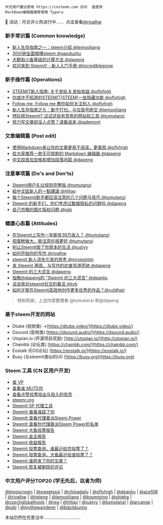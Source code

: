 ````
中文用户建议使用 https://cnsteem.com 访问  速度快
MarkDown编辑器推荐使用 Typora
````
:tada: 活动：月旦评火热进行中……  点击查看[@rivalhw](https://steemit.com/@rivalhw)
### 新手常识篇 (Common knowledge)

- [新人生存指南之一：steem介绍 @lemooljiang](https://cnsteem.com/steemit/@lemooljiang/3f5j36-steem)
- [30分钟全面搞懂steem @gaoduzhu](https://cnsteem.com/steem/@gaoduzhu/steem)
- [大鲸和小鱼等级的计算方法 @dapeng](https://cnsteem.com/cn/@dapeng/definition-of-small-fish-and-big-whale-on-steemit)
- [欢迎来到 Steemit! - 新人入门手册 @incrediblesnow](https://cnsteem.com/cn/@incrediblesnow/jklx2-steemit)

### 新手操作篇 (Operations)

- [STEEMIT新人指南: 关于发帖 & 发帖收益 @oflyhigh](https://cnsteem.com/steemit/@oflyhigh/steemit-and)
- [你或许不知道的STEEMIT(STEEM)一些隐藏功能 @oflyhigh](https://cnsteem.com/cn/@oflyhigh/steemit-steem)
- [Follow me, Follow me 教你如何关注别人 @oflyhigh](https://cnsteem.com/cn/@oflyhigh/follow-me-follow-me)
- [新人生存指南之九：勤于打扫，与垃圾号绝交 @lemooljiang](https://cnsteem.com/cn/@lemooljiang/3s29oy)
- [想玩转Steemit? 试试这些有意思的网站和工具 @tumutanzi](https://cnsteem.com/cn/@tumutanzi/69vabx-steemit)
- [努力写文章却没人点赞？请看进来 @jademont](https://cnsteem.com/cn/@jademont/6wdija)

### 文章编辑篇 (Post edit)

- [使用Markdown来让你的文章更易于阅读、更美观 @oflyhigh](https://cnsteem.com/cn/@oflyhigh/markdown)
- [给大家推荐一款无可挑剔的 Markdown 编辑器 @dapeng](https://cnsteem.com/cn/@dapeng/markdown-steemit-tips-the-best-markdown-editors)
- [中文段首加空格和增加段落间距 @dapeng](https://cnsteem.com/cn/@dapeng/steemit-markdown)

### 注意事项篇 (Do's and Don'ts)

- [Steemit用户礼仪规则完整版 @tumutanzi](https://cnsteem.com/cn/@tumutanzi/6gkhr-steemit)
- [給中文區新人的一點建議 @htliao](https://cnsteem.com/cn/@htliao/34kabx)
- [每个Steemit新手都应该注意的几个问题与技巧 @tumutanzi](https://cnsteem.com/cn/@tumutanzi/66fqyu-steemit)
- [Steemit 的新手们，你们考虑过数据隐私的问题吗 @dapeng](https://cnsteem.com/cn/@dapeng/steemit)
- [自己忽略的图片版权问题 @jubi](https://cnsteem.com/cn/@jubi/781yxp)

### 健康心态篇 (Attitudes)

- [在Steemit上写作一年能有36万收入？ @tumutanzi](https://cnsteem.com/cn/@tumutanzi/steemit-36)
- [把蛋糕做大，能注意吃相更好 @tumutanzi](https://cnsteem.com/cn/@tumutanzi/61p3pn)
- [别让SteemIt毁了你原本的生活 @justyy](https://cnsteem.com/cn/@justyy/steemit-don-t-let-steemit-ruin-your-life)
- [如何开始你的写作 @rivalhw](https://cnsteem.com/cn/@rivalhw/5hm8dv)
- [steemit 新人流失引发的思考 @mrspointm](https://cnsteem.com/cn/@mrspointm/steemit-my-thoughts-about-how-many-users-have-left-steem#@mrspointm/re-dapeng-re-mrspointm-steemit-my-thoughts-about-how-many-users-have-left-steem-20170927t111416783z)
- [来 Steemit 两周，与写作的初衷背道而驰 @dapeng](https://cnsteem.com/cn/@dapeng/steemit-two-weeks-on-steemit-rather-a-social-platform-than-a-writing-tool)
- [Steemit 的三大谎言 @dapeng](https://cnsteem.com/cn/@dapeng/three-lies-on-steemit)
- [指教@dapeng的 "Steemit 的三大谎言" @deanliu](https://cnsteem.com/cn/@deanliu/dapeng-steemit)
- [谈谈我对steemit社交的看法 @tvb](https://cnsteem.com/cn/@tvb/steemit-steemit-thinking-is-social)
- [如何才能在Steemit高效地创作更多优秀的作品？@coldhair](https://cnsteem.com/cn/@coldhair/2bwiaw-steemit)
>特别鸣谢，上述内容整理者 @tumutanzi 和@dapeng

### 基于steem开发的网站

- Dtube (视频类)   ->[https://dtube.video/](https://dtube.video/)
- Dsound   (音频类)   [https://dsound.audio/](https://dsound.audio/)
- Utopian.io    (开源项目奖励)   [http://utopian.io/](http://utopian.io/)
- Chainbb   (论坛类)    [https://chainbb.com/](https://chainbb.com/)
- Eostalk    (EOS论坛)    [https://eostalk.io/](https://eostalk.io/)
- Busy (与steemit类似的UI)   [https://busy.org](https://busy.org)

### Steem 工具 (CN 区用户开发)

- [查 VP](http://steemit.serviceuptime.net/check_vote_value.php)
- [查看谁 MUTE你](http://steemit.serviceuptime.net/mute.php)
- [查看点赞投票投出与投入的信息](http://mysteemitfriends.online/)
- [steemr.org](https://steemr.org/)
- [SteemIt SP 代理工具](https://helloacm.com/tools/steemit/delegate-form/)
- [SteemIt 看看谁踩了你](https://helloacm.com/tools/steemit/who-downvote-you-steemit/)
- [SteemIt 查看代理委派Steem Power](https://helloacm.com/tools/steemit/list-of-delegators/)
- [SteemIt 查看你代理委派Steem Power的名单](https://helloacm.com/tools/steemit/list-of-delegatees/)
- [Steemit 大鱼投票报告](https://helloacm.com/tools/steemit/list-of-outgoing/)
- [Steemit 金主报告](https://helloacm.com/tools/steemit/list-of-incoming/)
- [Steemit 收益报告](https://helloacm.com/tools/steemit/list-of-payout/)
- [Steemit 投票查询，谁最近给您投票了？](https://helloacm.com/tools/steemit/list-of-lastvotes/)
- [Steemit 投票查询，大鱼最近给谁投票了？](https://helloacm.com/tools/steemit/list-of-outgoing-votes/)
- [Steemit 谁转发了你的文章？](https://helloacm.com/tools/steemit/list-of-reblogs/)
- [Steemit 恢复被删除的评论](https://helloacm.com/tools/steemit/list-of-deleted-comments/)


### 中文用户评分TOP20 (学无先后，达者为师)
 [@kingscrown](https://steemit.com/@kingscrown) | [@sweetsssj](https://steemit.com/@sweetsssj) | [@chinadaily](https://steemit.com/@chinadaily) | [@oflyhigh](https://steemit.com/@oflyhigh) | [@deanliu](https://steemit.com/@deanliu) | [@ace108](https://steemit.com/@ace108)  | [@rivalhw](https://steemit.com/@rivalhw) | [@helene](https://steemit.com/@helene)  | [@lemooljiang](https://steemit.com/@lemooljiang) | [@boxmining](https://steemit.com/@boxmining) | [@shieha](https://steemit.com/@shieha)  | [@czechglobalhosts](https://steemit.com/@czechglobalhosts) | [@rea](https://steemit.com/@rea)  | [@htliao](https://steemit.com/@htliao)  | [@justyy](https://steemit.com/@justyy)  | [@tumutanzi](https://steemit.com/@tumutanzi) | [@arcange](https://steemit.com/@arcange) | [@jubi](https://steemit.com/@jubi) | [@joythewanderer](https://steemit.com/@joythewanderer) | [@blackbunny](https://steemit.com/@blackbunny) 
 
 本站仍然在完善当中…………………………

